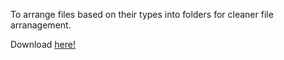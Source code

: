 To arrange files based on their types into folders for cleaner file arranagement.

Download [here!](https://github.com/IshantTomar/fileorganizer/releases/tag/fileoragnizer)